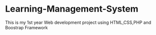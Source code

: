 # Learning-Management-System
This is my 1st year Web development project using HTML,CSS,PHP and Boostrap Framework
